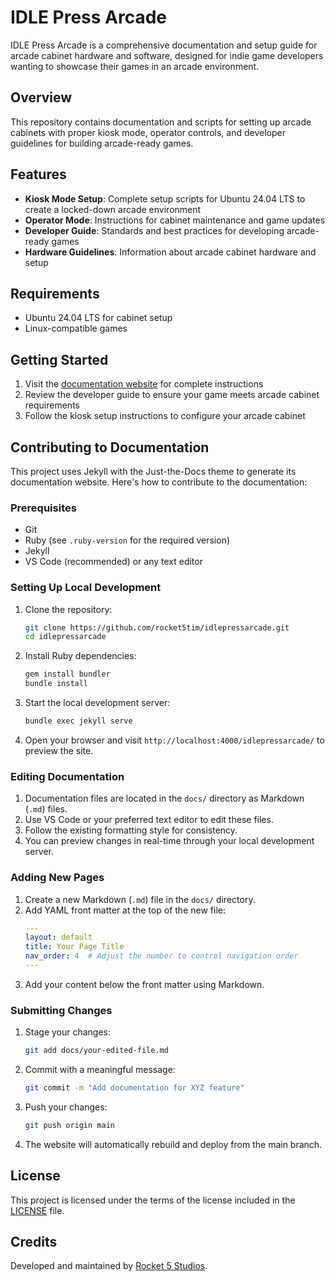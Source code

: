 # IDLE Press Arcade

IDLE Press Arcade is a comprehensive documentation and setup guide for arcade cabinet hardware and software, designed for indie game developers wanting to showcase their games in an arcade environment.

## Overview

This repository contains documentation and scripts for setting up arcade cabinets with proper kiosk mode, operator controls, and developer guidelines for building arcade-ready games.

## Features

- **Kiosk Mode Setup**: Complete setup scripts for Ubuntu 24.04 LTS to create a locked-down arcade environment
- **Operator Mode**: Instructions for cabinet maintenance and game updates
- **Developer Guide**: Standards and best practices for developing arcade-ready games
- **Hardware Guidelines**: Information about arcade cabinet hardware and setup

## Requirements

- Ubuntu 24.04 LTS for cabinet setup
- Linux-compatible games

## Getting Started

1. Visit the [documentation website](https://idlepress.github.io/idlepressarcade/) for complete instructions
2. Review the developer guide to ensure your game meets arcade cabinet requirements
3. Follow the kiosk setup instructions to configure your arcade cabinet

## Contributing to Documentation

This project uses Jekyll with the Just-the-Docs theme to generate its documentation website. Here's how to contribute to the documentation:

### Prerequisites

- Git
- Ruby (see `.ruby-version` for the required version)
- Jekyll
- VS Code (recommended) or any text editor

### Setting Up Local Development

1. Clone the repository:
   ```bash
   git clone https://github.com/rocket5tim/idlepressarcade.git
   cd idlepressarcade
   ```

2. Install Ruby dependencies:
   ```bash
   gem install bundler
   bundle install
   ```

3. Start the local development server:
   ```bash
   bundle exec jekyll serve
   ```
   
4. Open your browser and visit `http://localhost:4000/idlepressarcade/` to preview the site.

### Editing Documentation

1. Documentation files are located in the `docs/` directory as Markdown (`.md`) files.
2. Use VS Code or your preferred text editor to edit these files.
3. Follow the existing formatting style for consistency.
4. You can preview changes in real-time through your local development server.

### Adding New Pages

1. Create a new Markdown (`.md`) file in the `docs/` directory.
2. Add YAML front matter at the top of the new file:
   ```yaml
   ---
   layout: default
   title: Your Page Title
   nav_order: 4  # Adjust the number to control navigation order
   ---
   ```
3. Add your content below the front matter using Markdown.

### Submitting Changes

1. Stage your changes:
   ```bash
   git add docs/your-edited-file.md
   ```

2. Commit with a meaningful message:
   ```bash
   git commit -m "Add documentation for XYZ feature"
   ```

3. Push your changes:
   ```bash
   git push origin main
   ```

4. The website will automatically rebuild and deploy from the main branch.

## License

This project is licensed under the terms of the license included in the [LICENSE](LICENSE) file.

## Credits

Developed and maintained by [Rocket 5 Studios](https://rocket5.ca).
